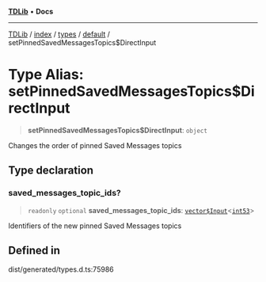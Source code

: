 [**TDLib**](../../../../../../README.md) • **Docs**

***

[TDLib](../../../../../../modules.md) / [index](../../../../../README.md) / [types](../../../README.md) / [default](../README.md) / setPinnedSavedMessagesTopics$DirectInput

# Type Alias: setPinnedSavedMessagesTopics$DirectInput

> **setPinnedSavedMessagesTopics$DirectInput**: `object`

Changes the order of pinned Saved Messages topics

## Type declaration

### saved\_messages\_topic\_ids?

> `readonly` `optional` **saved\_messages\_topic\_ids**: [`vector$Input`](vector$Input.md)\<[`int53`](int53-1.md)\>

Identifiers of the new pinned Saved Messages topics

## Defined in

dist/generated/types.d.ts:75986
